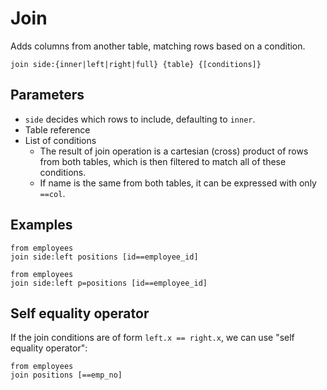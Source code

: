 # Join

Adds columns from another table, matching rows based on a condition.

```prql_no_test
join side:{inner|left|right|full} {table} {[conditions]}
```

## Parameters

- `side` decides which rows to include, defaulting to `inner`.
- Table reference
- List of conditions
  - The result of join operation is a cartesian (cross) product of rows from
    both tables, which is then filtered to match all of these conditions.
  - If name is the same from both tables, it can be expressed with only `==col`.

## Examples

```prql
from employees
join side:left positions [id==employee_id]
```

```prql
from employees
join side:left p=positions [id==employee_id]
```

## Self equality operator

If the join conditions are of form `left.x == right.x`, we can use "self
equality operator":

```prql
from employees
join positions [==emp_no]
```
